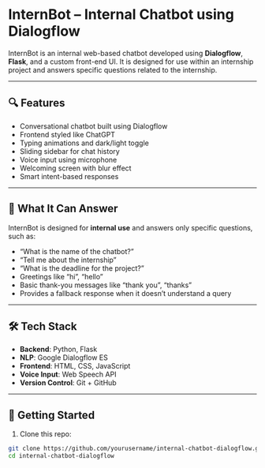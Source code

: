 # InternBot – Internal Chatbot using Dialogflow

InternBot is an internal web-based chatbot developed using **Dialogflow**, **Flask**, and a custom front-end UI. It is designed for use within an internship project and answers specific questions related to the internship.

---

## 🔍 Features

- Conversational chatbot built using Dialogflow
- Frontend styled like ChatGPT
- Typing animations and dark/light toggle
- Sliding sidebar for chat history
- Voice input using microphone
- Welcoming screen with blur effect
- Smart intent-based responses

---

## 💬 What It Can Answer

InternBot is designed for **internal use** and answers only specific questions, such as:

- “What is the name of the chatbot?”
- “Tell me about the internship”
- “What is the deadline for the project?”
- Greetings like “hi”, “hello”
- Basic thank-you messages like “thank you”, “thanks”
- Provides a fallback response when it doesn’t understand a query

---

## 🛠 Tech Stack

- **Backend**: Python, Flask
- **NLP**: Google Dialogflow ES
- **Frontend**: HTML, CSS, JavaScript
- **Voice Input**: Web Speech API
- **Version Control**: Git + GitHub

---

## 🚀 Getting Started

1. Clone this repo:

```bash
git clone https://github.com/yourusername/internal-chatbot-dialogflow.git
cd internal-chatbot-dialogflow

